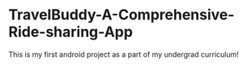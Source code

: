 # TravelBuddy-A-Comprehensive-Ride-sharing-App
This is my first android project as a part of my undergrad curriculum!
